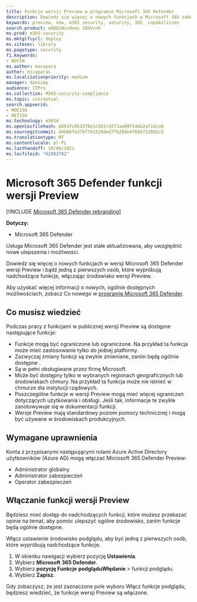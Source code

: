 ```yaml
---
title: Funkcje wersji Preview w programie Microsoft 365 Defender
description: Dowiedz się więcej o nowych funkcjach w Microsoft 365 zabezpieczeń
keywords: preview, new, m365 security, security, 365, capabilities
search.product: eADQiWindows 10XVcnh
ms.prod: m365-security
ms.mktglfcycl: deploy
ms.sitesec: library
ms.pagetype: security
f1.keywords:
- NOCSH
ms.author: macapara
author: mjcaparas
ms.localizationpriority: medium
manager: dansimp
audience: ITPro
ms.collection: M365-security-compliance
ms.topic: conceptual
search.appverid:
- MOE150
- MET150
ms.technology: m365d
ms.openlocfilehash: 6693fc853370e1c5b2cd2f3ae09f54da2af14ca8
ms.sourcegitcommit: d4b867e37bf741528ded7fb289e4f6847228d2c5
ms.translationtype: MT
ms.contentlocale: pl-PL
ms.lasthandoff: 10/06/2021
ms.locfileid: "62983792"
---
```

# <a name="microsoft-365-defender-preview-features"></a>Microsoft 365 Defender funkcji wersji Preview

[!INCLUDE [Microsoft 365 Defender rebranding](../includes/microsoft-defender.md)]

**Dotyczy:**
- Microsoft 365 Defender

Usługa Microsoft 365 Defender jest stale aktualizowana, aby uwzględnić nowe ulepszenia i możliwości.

Dowiedz się więcej o nowych funkcjach w wersji Microsoft 365 Defender wersji Preview i bądź jedną z pierwszych osób, które wypróbują nadchodzące funkcje, włączając środowisko wersji Preview.

Aby uzyskać więcej informacji o nowych, ogólnie dostępnych możliwościach, zobacz Co nowego w [programie Microsoft 365 Defender](whats-new.md).

 ## <a name="what-you-need-to-know"></a>Co musisz wiedzieć

Podczas pracy z funkcjami w publicznej wersji Preview są dostępne następujące funkcje:

- Funkcje mogą być ograniczone lub ograniczone. Na przykład ta funkcja może mieć zastosowanie tylko do jednej platformy.
- Zazwyczaj zmiany funkcji są zwykle zmieniane, zanim będą ogólnie dostępne .
- Są w pełni obsługiwane przez firmę Microsoft.
- Może być dostępny tylko w wybranych regionach geograficznych lub środowiskach chmury. Na przykład ta funkcja może nie istnieć w chmurze dla instytucji rządowych.
- Poszczególne funkcje w wersji Preview mogą mieć więcej ograniczeń dotyczących użytkowania i obsługi. Jeśli tak, informacje te zwykle zanotowywuje się w dokumentacji funkcji.
- Wersje Preview mają standardowy poziom pomocy technicznej i mogą być używane w środowiskach produkcyjnych. 



## <a name="required-permissions"></a>Wymagane uprawnienia

Konta z przypisanymi następującymi rolami Azure Active Directory użytkowników (Azure AD) mogą włączać Microsoft 365 Defender Preview:

- Administrator globalny
- Administrator zabezpieczeń
- Operator zabezpieczeń

## <a name="turn-on-preview-features"></a>Włączanie funkcji wersji Preview

Będziesz mieć dostęp do nadchodzących funkcji, które możesz przekazać opinie na temat, aby pomóc ulepszyć ogólne środowisko, zanim funkcje będą ogólnie dostępne.

Włącz ustawienie środowisko podglądu, aby być jedną z pierwszych osób, które wypróbują nadchodzące funkcje.

1. W okienku nawigacji wybierz pozycję **Ustawienia**.
2. Wybierz **Microsoft 365 Defender**.
3. Wybierz **pozycję Funkcje** **podgląduWłędanie** >  funkcji podglądu. 
4. Wybierz **Zapisz**.

Gdy zobaczysz, że jest zaznaczone pole wyboru Włącz funkcje podglądu, będziesz wiedzieć, że funkcje wersji Preview są włączone. 





